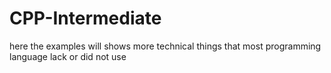 # CPP-Intermediate
here the examples will shows more technical things that most programming language lack or did not use
